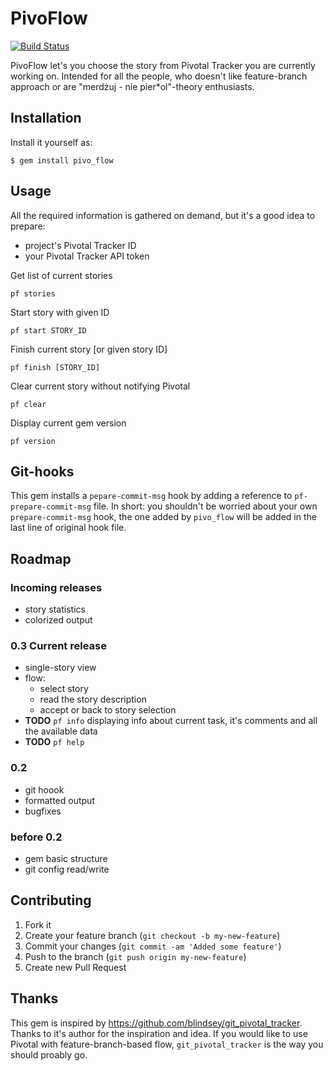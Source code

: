 # PivoFlow

[![Build Status](https://secure.travis-ci.org/hybridgroup/taskmapper.png?branch=master)](http://travis-ci.org/hybridgroup/taskmapper)

PivoFlow let's you choose the story from Pivotal Tracker you are currently working on. Intended for all the people, who doesn't like feature-branch approach or are "merdżuj - nie pier*ol"-theory enthusiasts.

## Installation

Install it yourself as:

    $ gem install pivo_flow

## Usage

All the required information is gathered on demand, but it's a good idea to prepare:

* project's Pivotal Tracker ID
* your Pivotal Tracker API token

Get list of current stories

    pf stories

Start story with given ID

    pf start STORY_ID

Finish current story [or given story ID]

    pf finish [STORY_ID]

Clear current story without notifying Pivotal

    pf clear

Display current gem version

    pf version

## Git-hooks

This gem installs a `pepare-commit-msg` hook by adding a reference to `pf-prepare-commit-msg` file. In short: you shouldn't be worried about your own `prepare-commit-msg` hook, the one added by `pivo_flow` will be added in the last line of original hook file.

## Roadmap

### Incoming releases

* story statistics
* colorized output

### 0.3 Current release

* single-story view
* flow:
  * select story
  * read the story description
  * accept or back to story selection
* **TODO** `pf info` displaying info about current task, it's comments and all the available data
* **TODO** `pf help`

### 0.2

* git hoook
* formatted output
* bugfixes

### before 0.2

* gem basic structure
* git config read/write

## Contributing

1. Fork it
2. Create your feature branch (`git checkout -b my-new-feature`)
3. Commit your changes (`git commit -am 'Added some feature'`)
4. Push to the branch (`git push origin my-new-feature`)
5. Create new Pull Request

## Thanks

This gem is inspired by https://github.com/blindsey/git_pivotal_tracker. Thanks to it's author for the inspiration and idea. If you would like to use Pivotal with feature-branch-based flow, `git_pivotal_tracker` is the way you should proably go.
